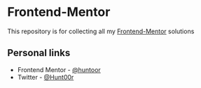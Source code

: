 # Frontend-Mentor

This repository is for collecting all my [Frontend-Mentor](https://www.frontendmentor.io/) solutions


## Personal links

- Frontend Mentor - [@huntoor](https://www.frontendmentor.io/profile/huntoor)
- Twitter - [@Hunt00r](https://twitter.com/Hunt00r)
